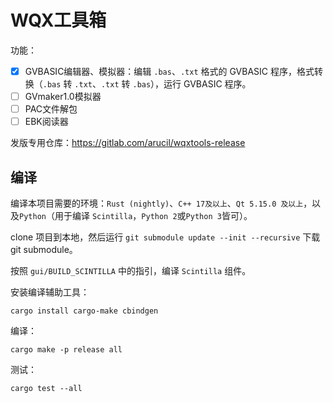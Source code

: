 # WQX工具箱

功能：

- [x] GVBASIC编辑器、模拟器：编辑 `.bas`、`.txt` 格式的 GVBASIC 程序，格式转换（`.bas` 转 `.txt`、`.txt` 转 `.bas`），运行 GVBASIC 程序。
- [ ] GVmaker1.0模拟器
- [ ] PAC文件解包
- [ ] EBK阅读器

发版专用仓库：<https://gitlab.com/arucil/wqxtools-release>

## 编译

编译本项目需要的环境：`Rust (nightly)`、`C++ 17及以上`、`Qt 5.15.0 及以上`，以及`Python`（用于编译 `Scintilla`，`Python 2`或`Python 3`皆可）。

clone 项目到本地，然后运行 `git submodule update --init --recursive` 下载 git submodule。

按照 `gui/BUILD_SCINTILLA` 中的指引，编译 `Scintilla` 组件。

安装编译辅助工具：

```shell
cargo install cargo-make cbindgen
```

编译：

```shell
cargo make -p release all
```

测试：
```shell
cargo test --all
```
